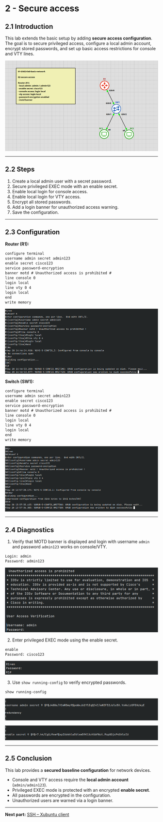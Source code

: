 # 2 - Secure access

## **2.1 Introduction**  

This lab extends the basic setup by adding **secure access configuration**. The goal is to secure privileged access, configure a local admin account, encrypt stored passwords, and set up basic access restrictions for console and VTY lines.


![TOPOLOGY-map-2](images/Pasted%20image%2020250929021657.png)


---

## **2.2 Steps**

1. Create a local admin user with a secret password.
2. Secure privileged EXEC mode with an enable secret.
3. Enable local login for console access.
4. Enable local login for VTY access.
5. Encrypt all stored passwords.
6. Add a login banner for unauthorized access warning.
7. Save the configuration.

---

## **2.3 Configuration**

**Router (R1):**

```plaintext
configure terminal
username admin secret admin123
enable secret cisco123
service password-encryption
banner motd # Unauthorized access is prohibited #
line console 0
login local
line vty 0 4
login local
end
write memory
```
![RI-password](images/Pasted%20image%2020250928202727.png)

**Switch (SW1):**

```plaintext
configure terminal
username admin secret admin123
enable secret cisco123
service password-encryption
banner motd # Unauthorized access is prohibited #
line console 0
login local
line vty 0 4
login local
end
write memory
```
![SW1-password](images/Pasted%20image%2020250928202957.png)

---

## **2.4 Diagnostics**

1. Verify that MOTD banner is displayed and login with username `admin` and password `admin123` works on console/VTY.  

```text
Login: admin
Password: admin123
```
![diagnostics-1](images/Pasted%20image%2020250928203317.png)

2. Enter privileged EXEC mode using the enable secret.  

```
enable
Password: cisco123
```
![Diagnostics-2](images/Pasted%20image%2020250928203345.png)

3. Use `show running-config` to verify encrypted passwords.  

```text
show running-config
```
![Diagnostics-3](images/Pasted%20image%2020250928203437.png)

![Diagnostics-4](images/Pasted%20image%2020250928203527.png)


---

## **2.5 Conclusion**  

This lab provides a **secured baseline configuration** for network devices.  
- Console and VTY access require the **local admin account** (`admin/admin123`).  
- Privileged EXEC mode is protected with an encrypted **enable secret**.  
- All passwords are encrypted in the configuration.  
- Unauthorized users are warned via a login banner.


---


**Next part:** [SSH – Xubuntu client](03-ssh-xubuntu-client.md)

